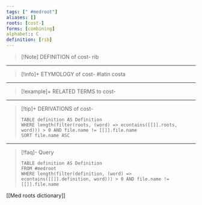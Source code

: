 ```yaml
---
tags: [" #medroot"]
aliases: []
roots: [cost-]
forms: [combining]
alphabet:: C
definition: [rib]
---
```

>[!Note] DEFINITION of cost-
>rib
_____
>[!info]+ ETYMOLOGY of cost-
>#latin costa
_____
>[!example]+ RELATED TERMS to cost-
>
_____
>[!tip]+ DERIVATIONS of cost-
>```dataview
>TABLE definition AS Definition 
>WHERE length(filter(roots, (word) => econtains([[]].roots, word))) > 0 AND file.name != [[]].file.name
>SORT file.name ASC
>```
_____
>[!faq]- Query
>```dataview
>TABLE definition AS Definition
>FROM #medroot
>WHERE length(filter(definition, (word) => econtains([[]].definition, word))) > 0 AND file.name != [[]].file.name
>```

[[Med roots dictionary]]